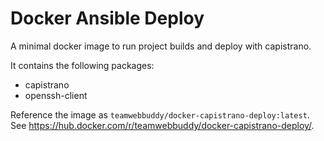 # Docker Ansible Deploy
A minimal docker image to run project builds and deploy with capistrano.

It contains the following packages:
- capistrano
- openssh-client

Reference the image as `teamwebbuddy/docker-capistrano-deploy:latest`. See https://hub.docker.com/r/teamwebbuddy/docker-capistrano-deploy/.
